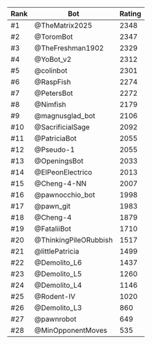 Rank|Bot|Rating
---|---|---
#1|@TheMatrix2025|2348
#2|@ToromBot|2347
#3|@TheFreshman1902|2329
#4|@YoBot_v2|2312
#5|@colinbot|2301
#6|@RaspFish|2274
#7|@PetersBot|2272
#8|@Nimfish|2179
#9|@magnusglad_bot|2106
#10|@SacrificialSage|2092
#11|@PatriciaBot|2055
#12|@Pseudo-1|2055
#13|@OpeningsBot|2033
#14|@ElPeonElectrico|2013
#15|@Cheng-4-NN|2007
#16|@pawnocchio_bot|1998
#17|@pawn_git|1983
#18|@Cheng-4|1879
#19|@FataliiBot|1710
#20|@ThinkingPileORubbish|1517
#21|@littlePatricia|1499
#22|@Demolito_L6|1437
#23|@Demolito_L5|1260
#24|@Demolito_L4|1146
#25|@Rodent-IV|1020
#26|@Demolito_L3|860
#27|@pawnrobot|649
#28|@MinOpponentMoves|535
